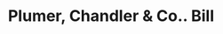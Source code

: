 ---
doi: 10.7916/D8W96N8X
date_other: '1870'
date_other_textual: 1870-1879
form: printed ephemera
genre:
- Invoices
name:
- Plumer, Chandler & Co.
object_in_context_url: https://biggert.cul.columbia.edu/items/view/ave_biggert_00782
subject_hierarchical_geographic:
- Manchester, New Hampshire, United States
subject_name:
- Plumer, Chandler & Co.
title: Plumer, Chandler & Co.. Bill
sort_title: Plumer, Chandler & Co.. Bill
call_number: ave_biggert_00782
coordinates:
- 42.990833333333335,-71.46361111111112
pid: ave_biggert_00782
identifiers: ave_biggert_00782
thumbnail: https://derivativo-3.library.columbia.edu/iiif/2/ldpd:345289/full/!256,256/0/native.jpg
permalink: /biggert/ave_biggert_00782/
layout: iiif-image-page
---